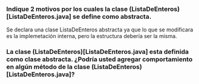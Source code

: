 ### Indique 2 motivos por los cuales la clase (ListaDeEnteros)[ListaDeEnteros.java] se define como abstracta.

Se declara una clase ListaDeEnteros abstracta ya que lo que se modificara es la implemetación interna, pero la estructura debería ser la misma.


### La clase (ListaDeEnteros)[ListaDeEnteros.java] esta definida como clase abstracta. ¿Podría usted agregar comportamiento en algún método de la clase (ListaDeEnteros)[ListaDeEnteros.java]?